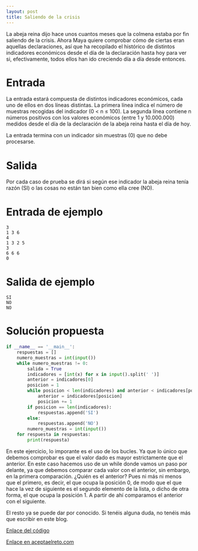```yaml
---
layout: post
title: Saliendo de la crisis
---
```


La abeja reina dijo hace unos cuantos meses que la colmena estaba por fin saliendo de la crisis. Ahora Maya quiere comprobar cómo de ciertas eran aquellas declaraciones, así que ha recopilado el histórico de distintos indicadores económicos desde el día de la declaración hasta hoy para ver si, efectivamente, todos ellos han ido creciendo día a día desde entonces.

# Entrada

La entrada estará compuesta de distintos indicadores económicos, cada uno de ellos en dos líneas distintas. La primera línea indica el número de muestras recogidas del indicador (0 < n ≤ 100). La segunda línea contiene n números positivos con los valores económicos (entre 1 y 10.000.000) medidos desde el día de la declaración de la abeja reina hasta el día de hoy.

La entrada termina con un indicador sin muestras (0) que no debe procesarse.

# Salida

Por cada caso de prueba se dirá si según ese indicador la abeja reina tenía razón (SI) o las cosas no están tan bien como ella cree (NO).

# Entrada de ejemplo

```
3
1 3 6
4
1 3 2 5
3
6 6 6
0
```

# Salida de ejemplo

```
SI
NO
NO
```
# Solución propuesta

``` python
if __name__ == '__main__':
    respuestas = []
    numero_muestras = int(input())
    while numero_muestras != 0:
        salida = True
        indicadores = [int(x) for x in input().split(' ')]
        anterior = indicadores[0]
        posicion = 1
        while posicion < len(indicadores) and anterior < indicadores[posicion]:
            anterior = indicadores[posicion]
            posicion += 1
        if posicion == len(indicadores):
            respuestas.append('SI')
        else:
            respuestas.append('NO')
        numero_muestras = int(input())
    for respuesta in respuestas:
        print(respuesta)

```

En este ejercicio, lo imporante es el uso de los bucles. Ya que lo único que debemos
comprobar es que el valor dado es mayor estrictamente que el anterior. En este caso
hacemos uso de un while donde vamos un paso por delante, ya que debemos comparar
cada valor con el anterior, sin embargo, en la primera comparación. ¿Quién es el
anterior? Pues ni más ni menos que el primero, es decir, el que ocupa la posición 0, 
de modo que el que hace la vez de siguiente es el segundo elemento de la lista, o 
dicho de otra forma, el que ocupa la posición 1. A partir de ahí comparamos el
anterior con el siguiente.

El resto ya se puede dar por conocido. Si tenéis alguna duda, no  tenéis más que
escribir en este blog.

[Enlace del código](https://github.com/israelem/aceptaelreto/blob/master/codes/2017-08-21-saliendo_crisis.py)

[Enlace en aceptaelreto.com](https://www.aceptaelreto.com/problem/statement.php?id=247&potw=1)
